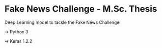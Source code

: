 # Fake News Challenge - M.Sc. Thesis
Deep Learning model to tackle the Fake News Challenge

-> Python 3

-> Keras 1.2.2
